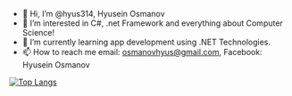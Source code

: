 - 👋 Hi, I’m @hyus314, Hyusein Osmanov
- 👀 I’m interested in C#, .net Framework and everything about Computer Science!
- 🌱 I’m currently learning app development using .NET Technologies.
- 📫 How to reach me email: osmanovhyus@gmail.com, Facebook: Hyusein Osmanov

[![Top Langs](https://github-readme-stats-git-masterrstaa-rickstaa.vercel.app/api/top-langs/?username=hyus314)](https://github.com/hyus314/github-readme-stats)
